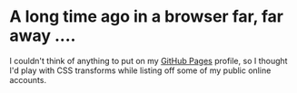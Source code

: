 # A long time ago in a browser far, far away ....

I couldn't think of anything to put on my [GitHub Pages](http://www.github.io) profile, so I thought I'd play with CSS transforms while listing off some of my public online accounts.